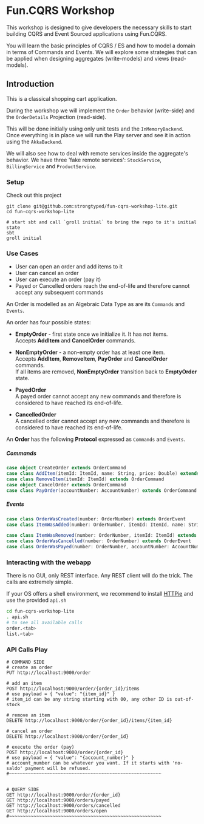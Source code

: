 # Fun.CQRS Workshop

This workshop is designed to give developers the necessary skills to start building CQRS and Event Sourced applications using Fun.CQRS.

You will learn the basic principles of CQRS / ES and how to model a domain in terms of Commands and Events. We will explore some strategies that can be applied when designing aggregates (write-models) and views (read-models).


## Introduction

This is a classical shopping cart application.

During the workshop we will implement the `Order` behavior (write-side) and the `OrderDetails` Projection (read-side).

This will be done initially using only unit tests and the `InMemoryBackend`. Once everything is in place we will run the Play server and see it in action using the `AkkaBackend`.

We will also see how to deal with remote services inside the aggregate's behavior. We have three 'fake remote services': `StockService`, `BillingService` and `ProductService`.


### Setup

Check out this project

```
git clone git@github.com:strongtyped/fun-cqrs-workshop-lite.git
cd fun-cqrs-workshop-lite

# start sbt and call `groll initial` to bring the repo to it's initial state
sbt
groll initial
```


### Use Cases
 - User can open an order and add items to it
 - User can cancel an order
 - User can execute an order (pay it)
 - Payed or Cancelled orders reach the end-of-life and therefore cannot accept any subsequent commands

An Order is modelled as an Algebraic Data Type as are its `Commands` and `Events`.

An order has four possible states:  

 - **EmptyOrder** - first state once we initialize it. It has not items.  
Accepts **AddItem** and **CancelOrder** commands.

 - **NonEmptyOrder** - a non-empty order has at least one item.    
Accepts **AddItem**, **RemoveItem**, **PayOrder** and **CancelOrder** commands.  
If all items are removed, **NonEmptyOrder** transition back to **EmptyOrder** state.

- **PayedOrder**   
A payed order cannot accept any new commands and therefore is considered to have reached its end-of-life.

- **CancelledOrder**  
A cancelled order cannot accept any new commands and therefore is considered to have reached its end-of-life.

An **Order** has the following **Protocol** expressed as `Commands` and `Events`.

##### Commands
```scala
case object CreateOrder extends OrderCommand
case class AddItem(itemId: ItemId, name: String, price: Double) extends OrderCommand
case class RemoveItem(itemId: ItemId) extends OrderCommand
case object CancelOrder extends OrderCommand
case class PayOrder(accountNumber: AccountNumber) extends OrderCommand
```
##### Events
```scala
case class OrderWasCreated(number: OrderNumber) extends OrderEvent
case class ItemWasAdded(number: OrderNumber, itemId: ItemId, name: String, price: Double) extends OrderEvent

case class ItemWasRemoved(number: OrderNumber, itemId: ItemId) extends OrderEvent
case class OrderWasCancelled(number: OrderNumber) extends OrderEvent
case class OrderWasPayed(number: OrderNumber, accountNumber: AccountNumber) extends OrderEvent
```


### Interacting with the webapp

There is no GUI, only REST interface. Any REST client will do the trick. The calls are extremely simple.

If your OS offers a shell environment, we recommend to install [HTTPie](https://httpie.org/) and use the provided `api.sh`

```bash
cd fun-cqrs-workshop-lite
. api.sh
# to see all available calls
order.<tab>
list.<tab>
```

### API Calls Play
```shell
# COMMAND SIDE
# create an order
PUT http://localhost:9000/order

# add an item
POST http://localhost:9000/order/{order_id}/items
# use payload = { "value": "{item_id}" }
# item_id can be any string starting with 00, any other ID is out-of-stock

# remove an item
DELETE http://localhost:9000/order/{order_id}/items/{item_id}

# cancel an order
DELETE http://localhost:9000/order/{order_id}

# execute the order (pay)
POST http://localhost:9000/order/{order_id}
# use payload = { "value": "{account_number}" }
# account_number can be whatever you want. If it starts with 'no-saldo' payment will be refused.
#~~~~~~~~~~~~~~~~~~~~~~~~~~~~~~~~~~~~~~~~~~~~~~~~~~~~~~~~


# QUERY SIDE
GET http://localhost:9000/order/{order_id}
GET http://localhost:9000/orders/payed
GET http://localhost:9000/orders/cancelled
GET http://localhost:9000/orders/open
#~~~~~~~~~~~~~~~~~~~~~~~~~~~~~~~~~~~~~~~~~~~~~~~~~~~~~~~~

```
